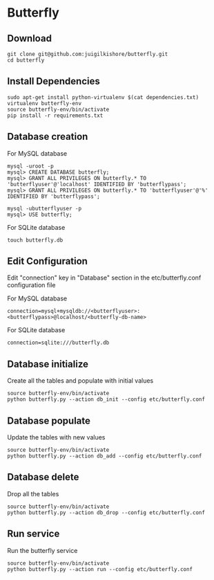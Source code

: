 Butterfly
=========

Download
--------
```commandline
git clone git@github.com:juigilkishore/butterfly.git
cd butterfly
```

Install Dependencies
--------------------
```commandline
sudo apt-get install python-virtualenv $(cat dependencies.txt)
virtualenv butterfly-env
source butterfly-env/bin/activate
pip install -r requirements.txt
```

Database creation
-----------------
For MySQL database
```commandline
mysql -uroot -p
mysql> CREATE DATABASE butterfly;
mysql> GRANT ALL PRIVILEGES ON butterfly.* TO 'butterflyuser'@'localhost' IDENTIFIED BY 'butterflypass';
mysql> GRANT ALL PRIVILEGES ON butterfly.* TO 'butterflyuser'@'%' IDENTIFIED BY 'butterflypass';

mysql -ubutterflyuser -p
mysql> USE butterfly;
```

For SQLite database
```commandline
touch butterfly.db
```

Edit Configuration
------------------
Edit "connection" key in "Database" section in the etc/butterfly.conf configuration file

For MySQL database
```commandline
connection=mysql+mysqldb://<butterflyuser>:<butterflypass>@localhost/<butterfly-db-name>
```

For SQLite database
```commandline
connection=sqlite:///butterfly.db
```

Database initialize
-------------------
Create all the tables and populate with initial values
```commandline
source butterfly-env/bin/activate
python butterfly.py --action db_init --config etc/butterfly.conf
```

Database populate
-----------------
Update the tables with new values
```commandline
source butterfly-env/bin/activate
python butterfly.py --action db_add --config etc/butterfly.conf
```

Database delete
---------------
Drop all the tables
```commandline
source butterfly-env/bin/activate
python butterfly.py --action db_drop --config etc/butterfly.conf
```

Run service
-----------
Run the butterfly service
```commandline
source butterfly-env/bin/activate
python butterfly.py --action run --config etc/butterfly.conf
```
